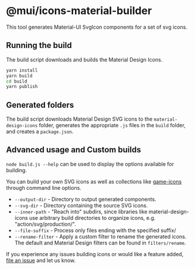 # @mui/icons-material-builder

This tool generates Material-UI SvgIcon components for a set of svg icons.

## Running the build

The build script downloads and builds the Material Design Icons.

```sh
yarn install
yarn build
cd build
yarn publish
```

## Generated folders

The build script downloads Material Design SVG icons to the `material-design-icons` folder,
generates the appropriate `.js` files in the `build` folder, and creates a `package.json`.

## Advanced usage and Custom builds

`node build.js --help` can be used to display the options available for building.

You can build your own SVG icons as well as collections like [game-icons](https://game-icons.net/)
through command line options.

- `--output-dir` - Directory to output generated components.
- `--svg-dir` - Directory containing the source SVG icons.
- `--inner-path` - "Reach into" subdirs, since libraries like material-design-icons
  use arbitrary build directories to organize icons, e.g. "action/svg/production/".
- `--file-suffix` - Process only files ending with the specified suffix/
- `--rename-filter` - Apply a custom filter to rename the generated icons.
  The default and Material Design filters can be found in `filters/rename`.

If you experience any issues building icons or would like a feature added,
[file an issue](https://github.com/mui-org/material-ui/issues) and let us
know.
